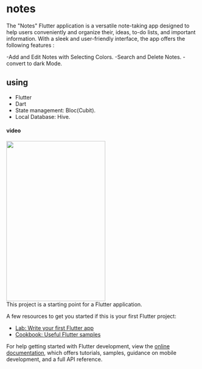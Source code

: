 # notes

The "Notes" Flutter application is a versatile note-taking app designed to help users conveniently and organize their, ideas, to-do lists, and important information. With a sleek and user-friendly interface, the app offers the following features :

-Add and Edit Notes with Selecting  Colors.
-Search and Delete Notes.
-convert to dark Mode.

## using
- Flutter
- Dart
- State management: Bloc(Cubit).
- Local Database: Hive.

#### video
[<img src="screen_shots/home.jpg" width="260" height="420"/> ](https://youtu.be/_i7V-ZexdDg)  
This project is a starting point for a Flutter application.

A few resources to get you started if this is your first Flutter project:

- [Lab: Write your first Flutter app](https://docs.flutter.dev/get-started/codelab)
- [Cookbook: Useful Flutter samples](https://docs.flutter.dev/cookbook)

For help getting started with Flutter development, view the
[online documentation](https://docs.flutter.dev/), which offers tutorials,
samples, guidance on mobile development, and a full API reference.
